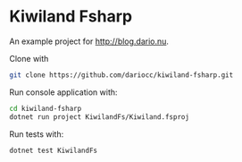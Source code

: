 # Kiwiland Fsharp

An example project for http://blog.dario.nu.

Clone with

```bash
git clone https://github.com/dariocc/kiwiland-fsharp.git
```

Run console application with:

```bash
cd kiwiland-fsharp
dotnet run project KiwilandFs/Kiwiland.fsproj
```

Run tests with:

```bash
dotnet test KiwilandFs
```
